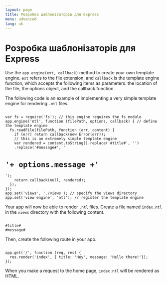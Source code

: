 ```yaml
---
layout: page
title: Розробка шаблонізаторів для Express
menu: advanced
lang: uk
---
```


# Розробка шаблонізаторів для Express

Use the `app.engine(ext, callback)` method to create your own template engine. `ext` refers to the file extension, and `callback` is the template engine function, which accepts the following items as parameters: the location of the file, the options object, and the callback function.

The following code is an example of implementing a very simple template engine for rendering `.ntl` files.

<pre><code class="language-javascript" translate="no">
var fs = require('fs'); // this engine requires the fs module
app.engine('ntl', function (filePath, options, callback) { // define the template engine
  fs.readFile(filePath, function (err, content) {
    if (err) return callback(new Error(err));
    // this is an extremely simple template engine
    var rendered = content.toString().replace('#title#', '<title>'+ options.title +'</title>')
    .replace('#message#', '<h1>'+ options.message +'</h1>');
    return callback(null, rendered);
  });
});
app.set('views', './views'); // specify the views directory
app.set('view engine', 'ntl'); // register the template engine
</code></pre>

Your app will now be able to render `.ntl` files. Create a file named `index.ntl` in the `views` directory with the following content.

<pre><code class="language-javascript" translate="no">
#title#
#message#
</code></pre>

Then, create the following route in your app.

<pre><code class="language-javascript" translate="no">
app.get('/', function (req, res) {
  res.render('index', { title: 'Hey', message: 'Hello there!'});
});
</code></pre>

When you make a request to the home page, `index.ntl` will be rendered as HTML.
